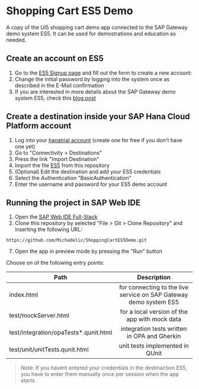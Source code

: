 # Shopping Cart ES5 Demo
A copy of the UI5 shopping cart demo app connected to the SAP Gateway demo system ES5.
It can be used for demostrations and education as needed.

## Create an account on ES5

1. Go to the [ES5 Signup page](https://gatewaytestdd27584c4.us2.hana.ondemand.com/SUPSignForms/) and fill out the form to create a new account:
2. Change the initial password by logging into the system once as described in the E-Mail confirmation
3. If you are interested in more details about the SAP Gateway demo system ES5, check this [blog post](https://blogs.sap.com/2017/12/05/new-sap-gateway-demo-system-available/)

## Create a destination inside your SAP Hana Cloud Platform account

1. Log into your [hanatrial account](https://account.hanatrial.ondemand.com/) (create one for free if you don't have one yet)
2. Go to "Connectivity > Destinations"
3. Press the link "Import Destination"
4. Import the file [ES5](./ES5) from this repository
5. (Optional) Edit the destination and add your ES5 credentials
  1. Select the Authentication "BasicAuthentication"
  2. Enter the username and password for your ES5 demo account

## Running the project in SAP Web IDE

1. Open the [SAP Web IDE Full-Stack](https://webidecp-<youraccountname>trial.dispatcher.hanatrial.ondemand.com/)
2. Clone this repository by selected "File > Git > Clone Repository" and inserting the following URL:
```
https://github.com/Michadelic/ShoppingCartES5Demo.git
```


7. Open the app in preview mode by pressing the "Run" button

Choose on of the following entry points:

| Path | Description |
| ------------- |:-------------:|
| index.html  | for connecting to the live service on SAP Gateway demo system ES5 |
| test/mockServer.html | for a local version of the app with mock data|
| test/integration/opaTests*.qunit.html | integration tests written in OPA and Gherkin |
| test/unit/unitTests.qunit.html | unit tests implemented in QUnit |

> Note: If you havent entered your credentials in the destinaction ES5, you have to enter them manually once per session when the app starts